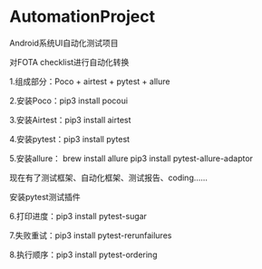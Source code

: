 # AutomationProject
Android系统UI自动化测试项目

对FOTA checklist进行自动化转换

1.组成部分：Poco + airtest + pytest + allure

2.安装Poco：pip3 install pocoui

3.安装Airtest：pip3 install airtest

4.安装pytest：pip3 install pytest

5.安装allure：
    brew install allure
    pip3 install pytest-allure-adaptor

现在有了测试框架、自动化框架、测试报告、coding……

安装pytest测试插件

6.打印进度：pip3 install pytest-sugar

7.失败重试：pip3 install pytest-rerunfailures

8.执行顺序：pip3 install pytest-ordering






